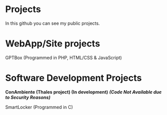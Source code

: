 # Projects
In this github you can see my public projects.
# WebApp/Site projects
GPTBox (Programmed in PHP, HTML/CSS & JavaScript)

# Software Development Projects
**ConAmbiente (Thales project) (In development)** ***(Code Not Available due to Security Reasons)***


SmartLocker (Programmed in C)
